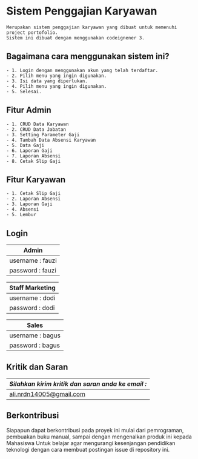 # Sistem Penggajian Karyawan
    Merupakan sistem penggajian karyawan yang dibuat untuk memenuhi project portofolio.
    Sistem ini dibuat dengan menggunakan codeignener 3.

## Bagaimana cara menggunakan sistem ini?

```
- 1. Login dengan menggunakan akun yang telah terdaftar.
- 2. Pilih menu yang ingin digunakan.
- 3. Isi data yang diperlukan.
- 4. Pilih menu yang ingin digunakan.
- 5. Selesai.
```

## Fitur Admin

```
- 1. CRUD Data Karyawan
- 2. CRUD Data Jabatan
- 3. Setting Parameter Gaji
- 4. Tambah Data Absensi Karyawan
- 5. Data Gaji
- 6. Laporan Gaji
- 7. Laporan Absensi
- 8. Cetak Slip Gaji
```

## Fitur Karyawan

```
- 1. Cetak Slip Gaji
- 2. Laporan Absensi
- 3. Laporan Gaji
- 4. Absensi
- 5. Lembur
```

## Login

| Admin                 |
|-----------------------|
| username : fauzi      |
| password : fauzi      |

| Staff Marketing       |
|-----------------------|
| username : dodi       |
| password : dodi       |

| Sales					|
|-----------------------|
|username : bagus		|
|password : bagus		|



## Kritik dan Saran

| *_Silahkan kirim kritik dan saran anda ke email :_*  |
|------------------------------------------------------|
| ali.nrdn14005@gmail.com                              |


## Berkontribusi

Siapapun dapat berkontribusi pada proyek ini mulai dari pemrograman, pembuakan buku manual, sampai dengan mengenalkan produk ini kepada Mahasiswa 
Untuk belajar agar mengurangi kesenjangan pendidikan teknologi dengan cara membuat postingan issue di repository ini.
